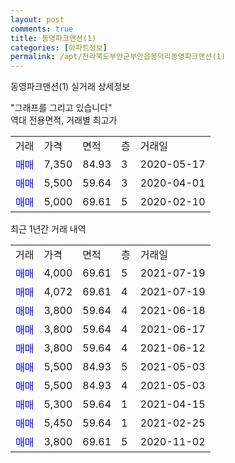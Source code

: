 ```yaml
---
layout: post
comments: true
title: 동영파크맨션(1)
categories: [아파트정보]
permalink: /apt/전라북도부안군부안읍봉덕리동영파크맨션(1)
---
```


동영파크맨션(1) 실거래 상세정보

<script type="text/javascript">
  google.charts.load('current', {'packages':['line', 'corechart']});
  google.charts.setOnLoadCallback(drawChart);

  function drawChart() {
    var data = new google.visualization.DataTable();
    data.addColumn('date', '거래일');
    data.addColumn('number', "매매");
    data.addColumn('number', "전세");
    data.addColumn('number', "전매");

    data.addRows([[new Date(Date.parse("2021-07-19")), 4000, null, null], [new Date(Date.parse("2021-07-19")), 4072, null, null], [new Date(Date.parse("2021-06-18")), 3800, null, null], [new Date(Date.parse("2021-06-17")), 3800, null, null], [new Date(Date.parse("2021-06-12")), 3800, null, null], [new Date(Date.parse("2021-05-03")), 5500, null, null], [new Date(Date.parse("2021-05-03")), 5500, null, null], [new Date(Date.parse("2021-04-15")), 5300, null, null], [new Date(Date.parse("2021-02-25")), 5450, null, null], [new Date(Date.parse("2020-11-02")), 3800, null, null]]);

    var options = {
      hAxis: {
        format: 'yyyy/MM/dd'
      },    
      lineWidth: 0,
      pointsVisible: true,    
      title: '최근 1년간 유형별 실거래가 분포',
      legend: { position: 'bottom' }
    };

    var formatter = new google.visualization.NumberFormat({pattern:'###,###'} );
    formatter.format(data, 1);
    formatter.format(data, 2);
    
    setTimeout(function() {
        var chart = new google.visualization.LineChart(document.getElementById('columnchart_material'));
        chart.draw(data, (options));
        document.getElementById('loading').style.display = 'none';
    }, 1000);
  }
</script>


<div id="loading" style="z-index:20; display: block; margin-left: 0px">"그래프를 그리고 있습니다"</div>
<div id="columnchart_material" style="width: 95%; margin-left: 0px; display: block"></div>
<!-- contents start -->
역대 전용면적, 거래별 최고가
<table class="sortable">
    <tr>
      <td>거래</td>
      <td>가격</td>
      <td>면적</td>
      <td>층</td>
      <td>거래일</td>
    </tr>
        <tr>
          <td><a style="color: blue">매매</a></td>
          <td>7,350</td>
          <td>84.93</td>
          <td>3</td>
          <td>2020-05-17</td>
        </tr>            <tr>
          <td><a style="color: blue">매매</a></td>
          <td>5,500</td>
          <td>59.64</td>
          <td>3</td>
          <td>2020-04-01</td>
        </tr>            <tr>
          <td><a style="color: blue">매매</a></td>
          <td>5,000</td>
          <td>69.61</td>
          <td>5</td>
          <td>2020-02-10</td>
        </tr>        
    
    
</table>

최근 1년간 거래 내역

<table class="sortable">
    <tr>
      <td>거래</td>
      <td>가격</td>
      <td>면적</td>
      <td>층</td>
      <td>거래일</td>
    </tr>
    <tr>
      <td><a style="color: blue">매매</a></td>
      <td>4,000</td>
      <td>69.61</td>
      <td>5</td>
      <td>2021-07-19</td>
    </tr>          <tr>
      <td><a style="color: blue">매매</a></td>
      <td>4,072</td>
      <td>69.61</td>
      <td>4</td>
      <td>2021-07-19</td>
    </tr>          <tr>
      <td><a style="color: blue">매매</a></td>
      <td>3,800</td>
      <td>59.64</td>
      <td>4</td>
      <td>2021-06-18</td>
    </tr>          <tr>
      <td><a style="color: blue">매매</a></td>
      <td>3,800</td>
      <td>59.64</td>
      <td>4</td>
      <td>2021-06-17</td>
    </tr>          <tr>
      <td><a style="color: blue">매매</a></td>
      <td>3,800</td>
      <td>59.64</td>
      <td>4</td>
      <td>2021-06-12</td>
    </tr>          <tr>
      <td><a style="color: blue">매매</a></td>
      <td>5,500</td>
      <td>84.93</td>
      <td>5</td>
      <td>2021-05-03</td>
    </tr>          <tr>
      <td><a style="color: blue">매매</a></td>
      <td>5,500</td>
      <td>84.93</td>
      <td>4</td>
      <td>2021-05-03</td>
    </tr>          <tr>
      <td><a style="color: blue">매매</a></td>
      <td>5,300</td>
      <td>59.64</td>
      <td>1</td>
      <td>2021-04-15</td>
    </tr>          <tr>
      <td><a style="color: blue">매매</a></td>
      <td>5,450</td>
      <td>59.64</td>
      <td>1</td>
      <td>2021-02-25</td>
    </tr>          <tr>
      <td><a style="color: blue">매매</a></td>
      <td>3,800</td>
      <td>69.61</td>
      <td>5</td>
      <td>2020-11-02</td>
    </tr>      </table>
<!-- contents end -->    

